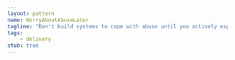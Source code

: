 ```yaml
---
layout: pattern
name: WorryAboutAbuseLater
tagline: "Don't build systems to cope with abuse until you actively experience it"
tags:
    - delivery
stub: true
---
```

